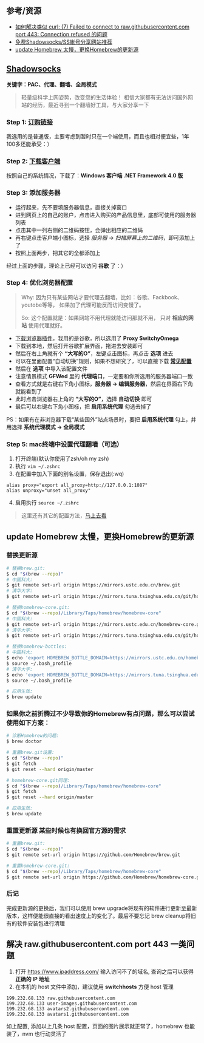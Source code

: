 ## 参考/资源
- [如何解决类似 curl: (7) Failed to connect to raw.githubusercontent.com port 443: Connection refused 的问题](https://github.com/hawtim/blog/issues/10)
- [免费Shadowsocks/SS帐号分享网站推荐](https://baiyunju.cc/4951)
- [update Homebrew 太慢，更换Homebrew的更新源](https://juejin.cn/post/6844904084776960008)
## [Shadowsocks](https://portal.shadowsocks.la/)

**关键字：PAC、代理、翻墙、全局模式**
> 轻量级科学上网姿势，改变您的生活体验！
> 相信大家都有无法访问国外网站的经历，最近寻到一个翻墙好工具，与大家分享一下


### Step 1: [订购链接](https://portal.shadowsocks.la/cart.php)

我选用的是普通版，主要考虑到暂时只在一个端使用，而且也相对便宜些，1年100多还能承受：）


### Step 2: [下载客户端](https://portal.shadowsocks.la/downloads.php)

按照自己的系统情况，下载了：**Windows 客户端 .NET Framework 4.0 版**


### Step 3: 添加服务器

- 运行起来，先不要填服务器信息，直接关掉窗口
- 进到网页上的自己的账户，点击进入购买的产品信息里，底部可使用的服务器列表
- 点击其中一列右侧的二维码按钮，会弹出相应的二维码
- 再右键点击客户端小图标，选择 *服务器* -> *扫描屏幕上的二维码*，即可添加上了
- 按照上面两步，把其它的全都添加上

经过上面的步骤，理论上已经可以访问 **谷歌** 了：）


### Step 4: 优化浏览器配置

> Why: 因为只有某些网站才要代理去翻墙，比如：谷歌、Fackbook、youtobe等等，
> 如果加了代理可能反而访问变慢了。
> 
> So: 这个配置就是：如果网站不用代理就能访问那就不用，
> 只对 **相应的网站** 使用代理就好。

- [下载浏览器插件](https://portal.shadowsocks.la/downloads.php?action=displaycat&catid=2)，我用的是谷歌，所以选用了 **Proxy SwitchyOmega**
- 下载到本地，然后打开谷歌扩展界面，拖进去安装即可
- 然后在右上角就有个 **“大写的O”**，左键点击图标，再点击 **选项** 进去
- 可以在里面配置“自动切换”规则，如果不想研究了，可以直接下载 **[常见配置](./assets/shadowsocks/OmegaOptions.bak)**
- 然后在 **选项** 中导入该配置文件
- 注意情景模式 **GFWed** 里的 **代理端口**，一定要和你所选用的服务器端口一致
- 查看方式就是右键右下角小图标，**服务器 -> 编辑服务器**，然后在界面右下角就能看到了
- 此时点击浏览器右上角的 **“大写的O”**，选择 **自动切换** 即可
- 最后可以右键右下角小图标，把 **启用系统代理** 勾选去掉了

PS：如果有在非浏览器下载“某些国外”站点场景时，要把 **启用系统代理** 勾上，并用选择 **系统代理模式 -> 全局模式**


### Step 5: mac终端中设置代理翻墙（可选）
1. 打开终端(默认你使用了zsh/oh my zsh)
2. 执行 `vim ~/.zshrc`
3. 在配置中加入下面的别名设置，保存退出(:wq)
```
alias proxy="export all_proxy=http://127.0.0.1:1087"
alias unproxy="unset all_proxy"
```
4. 启用执行 `source ~/.zshrc`

> 这里还有其它的配置方法，[马上去看](https://github.com/Quinton/blog/issues/2)


## update Homebrew 太慢，更换Homebrew的更新源
### 替换更新源
```zsh
# 替换brew.git:
$ cd "$(brew --repo)"
# 中国科大:
$ git remote set-url origin https://mirrors.ustc.edu.cn/brew.git
# 清华大学:
$ git remote set-url origin https://mirrors.tuna.tsinghua.edu.cn/git/homebrew/brew.git

# 替换homebrew-core.git:
$ cd "$(brew --repo)/Library/Taps/homebrew/homebrew-core"
# 中国科大:
$ git remote set-url origin https://mirrors.ustc.edu.cn/homebrew-core.git
# 清华大学:
$ git remote set-url origin https://mirrors.tuna.tsinghua.edu.cn/git/homebrew/homebrew-core.git

# 替换homebrew-bottles:
# 中国科大:
$ echo 'export HOMEBREW_BOTTLE_DOMAIN=https://mirrors.ustc.edu.cn/homebrew-bottles' >> ~/.bash_profile
$ source ~/.bash_profile
# 清华大学:
$ echo 'export HOMEBREW_BOTTLE_DOMAIN=https://mirrors.tuna.tsinghua.edu.cn/homebrew-bottles' >> ~/.bash_profile
$ source ~/.bash_profile

# 应用生效:
$ brew update
```
### 如果你之前折腾过不少导致你的Homebrew有点问题，那么可以尝试使用如下方案：
```zsh
# 诊断Homebrew的问题:
$ brew doctor

# 重置brew.git设置:
$ cd "$(brew --repo)"
$ git fetch
$ git reset --hard origin/master

# homebrew-core.git同理:
$ cd "$(brew --repo)/Library/Taps/homebrew/homebrew-core"
$ git fetch
$ git reset --hard origin/master

# 应用生效:
$ brew update
```

### 重置更新源 某些时候也有换回官方源的需求
```zsh
# 重置brew.git:
$ cd "$(brew --repo)"
$ git remote set-url origin https://github.com/Homebrew/brew.git

# 重置homebrew-core.git:
$ cd "$(brew --repo)/Library/Taps/homebrew/homebrew-core"
$ git remote set-url origin https://github.com/Homebrew/homebrew-core.git
```

### 后记
完成更新源的更换后，我们可以使用 brew upgrade将现有的软件进行更新至最新版本，这样便能很直接的看出速度上的变化了。最后不要忘记 brew cleanup将旧有的软件安装包进行清理

## 解决 raw.githubusercontent.com port 443 一类问题
1. 打开 https://www.ipaddress.com/ 输入访问不了的域名, 查询之后可以获得 **正确的 IP 地址**
2. 在本机的 host 文件中添加，建议使用 **switchhosts** 方便 host 管理
```host
199.232.68.133 raw.githubusercontent.com
199.232.68.133 user-images.githubusercontent.com
199.232.68.133 avatars2.githubusercontent.com
199.232.68.133 avatars1.githubusercontent.com
```
如上配置, 添加以上几条 host 配置，页面的图片展示就正常了，homebrew 也能装了，nvm 也行动灵活了